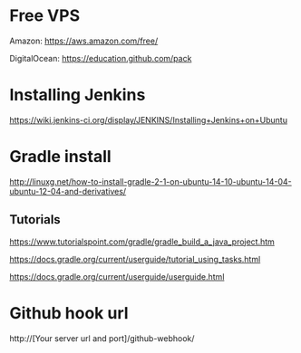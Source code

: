# Free VPS

Amazon:
https://aws.amazon.com/free/

DigitalOcean:
https://education.github.com/pack

# Installing Jenkins 

https://wiki.jenkins-ci.org/display/JENKINS/Installing+Jenkins+on+Ubuntu

# Gradle install

http://linuxg.net/how-to-install-gradle-2-1-on-ubuntu-14-10-ubuntu-14-04-ubuntu-12-04-and-derivatives/

## Tutorials 

https://www.tutorialspoint.com/gradle/gradle_build_a_java_project.htm

https://docs.gradle.org/current/userguide/tutorial_using_tasks.html

https://docs.gradle.org/current/userguide/userguide.html

# Github hook url

http://[Your server url and port]/github-webhook/
